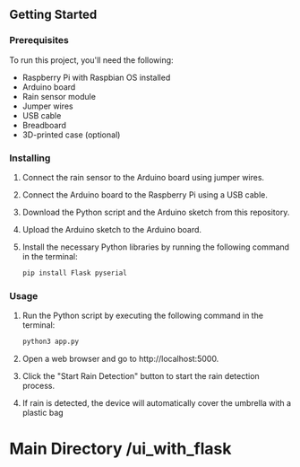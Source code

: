 ## Getting Started

### Prerequisites

To run this project, you'll need the following:

- Raspberry Pi with Raspbian OS installed
- Arduino board
- Rain sensor module
- Jumper wires
- USB cable
- Breadboard
- 3D-printed case (optional)

### Installing

1. Connect the rain sensor to the Arduino board using jumper wires.
2. Connect the Arduino board to the Raspberry Pi using a USB cable.
3. Download the Python script and the Arduino sketch from this repository.
4. Upload the Arduino sketch to the Arduino board.
5. Install the necessary Python libraries by running the following command in the terminal:

    ```python
    pip install Flask pyserial


### Usage 
1. Run the Python script by executing the following command in the terminal:

    ```python
    python3 app.py

2. Open a web browser and go to http://localhost:5000.
3. Click the "Start Rain Detection" button to start the rain detection process.
4. If rain is detected, the device will automatically cover the umbrella with a plastic bag


# Main Directory /ui_with_flask